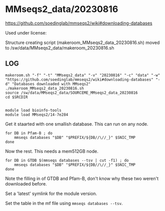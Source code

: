 MMseqs2_data/20230816
=====================

<https://github.com/soedinglab/mmseqs2/wiki#downloading-databases>

Used under license:



Structure creating script (makeroom_MMseqs2_data_20230816.sh) moved to /sw/data/MMseqs2_data/makeroom_20230816.sh


LOG
---

    makeroom.sh "-f" "-t" "MMseqs2_data" "-v" "20230816" "-c" "data" "-w" "https://github.com/soedinglab/mmseqs2/wiki#downloading-databases" "-d" "Databases downloaded with MMseqs2"
    ./makeroom_MMseqs2_data_20230816.sh
    source /sw/data/MMseqs2_data/SOURCEME_MMseqs2_data_20230816
    cd $SRCDIR


    module load bioinfo-tools
    module load MMseqs2/14-7e284

Get it staarted with one smallish database.  This can run on any node.

    for DB in Pfam-B ; do
        mmseqs databases "$DB" "$PREFIX/${DB//\//_}" $SNIC_TMP
    done

Now the rest.  This needs a mem512GB node.

    for DB in GTDB $(mmseqs databases --tsv | cut -f1) ; do
        mmseqs databases "$DB" "$PREFIX/${DB//\//_}" $SNIC_TMP
    done

Note the filling in of GTDB and Pfam-B, don't know why these two weren't downloaded before.

Set a 'latest' symlink for the module version.

Set the table in the mf file using `mmseqs databases --tsv`.
